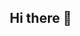 ## Hi there 👋

<!--
**ebookdosoninho/ebookdosoninho** is a ✨ _special_ ✨ repository because its `README.md` (this file) appears on your GitHub profile.

Here are some ideas to get you started:

- 🔭 I’m currently working on ...
- 🌱 I’m currently learning ...
- 👯 I’m looking to collaborate on ...
- 🤔 I’m looking for help with ...
- 💬 Ask me about ...
- 📫 How to reach me: ...
- 😄 Pronouns: ...
- ⚡ Fun fact: ...
-->
<!DOCTYPE html>
<html lang="pt-BR">
<head>
    <meta charset="UTF-8">
    <meta name="viewport" content="width=device-width, initial-scale=1.0">
    <title>10 Histórias para Crianças Dormirem - ÚLTIMAS HORAS!</title>
    <link href="https://cdnjs.cloudflare.com/ajax/libs/font-awesome/6.0.0/css/all.min.css" rel="stylesheet">
    <style>
        * {
            margin: 0;
            padding: 0;
            box-sizing: border-box;
        }

        body {
            font-family: 'Segoe UI', Tahoma, Geneva, Verdana, sans-serif;
            line-height: 1.6;
            color: #2c3e50;
            overflow-x: hidden;
        }

        .container {
            max-width: 1200px;
            margin: 0 auto;
            padding: 0 20px;
        }

        /* Countdown Banner */
        .countdown-banner {
            background: linear-gradient(45deg, #e74c3c, #c0392b);
            color: white;
            text-align: center;
            padding: 15px 0;
            position: fixed;
            top: 0;
            left: 0;
            right: 0;
            z-index: 1000;
            box-shadow: 0 2px 10px rgba(0,0,0,0.3);
            animation: pulse-red 2s infinite;
        }

        @keyframes pulse-red {
            0%, 100% { background: linear-gradient(45deg, #e74c3c, #c0392b); }
            50% { background: linear-gradient(45deg, #c0392b, #e74c3c); }
        }

        .countdown-text {
            font-weight: bold;
            font-size: 1.1em;
            margin-bottom: 5px;
        }

        .countdown-timer {
            font-size: 1.8em;
            font-weight: bold;
            font-family: 'Courier New', monospace;
            text-shadow: 2px 2px 4px rgba(0,0,0,0.3);
        }

        /* Header */
        .header {
            background: linear-gradient(135deg, #1a1a2e 0%, #16213e 50%, #0f3460 100%);
            color: white;
            text-align: center;
            padding: 120px 0 80px 0;
            margin-top: 80px;
            position: relative;
            overflow: hidden;
        }

        .header::before {
            content: '';
            position: absolute;
            top: 0;
            left: 0;
            right: 0;
            bottom: 0;
            background: radial-gradient(circle at 30% 70%, rgba(255,215,0,0.1) 0%, transparent 50%),
                        radial-gradient(circle at 70% 30%, rgba(255,69,0,0.1) 0%, transparent 50%);
        }

        .header h1 {
            font-size: 3.8em;
            margin-bottom: 20px;
            text-shadow: 3px 3px 6px rgba(0,0,0,0.5);
            position: relative;
            z-index: 2;
            background: linear-gradient(45deg, #ffd700, #ff6b35);
            -webkit-background-clip: text;
            -webkit-text-fill-color: transparent;
            background-clip: text;
        }

        .header .subtitle {
            font-size: 1.8em;
            margin-bottom: 30px;
            position: relative;
            z-index: 2;
            color: #ecf0f1;
        }

        .urgency-badge {
            background: linear-gradient(45deg, #ff4757, #ff3742);
            color: white;
            padding: 20px 40px;
            border-radius: 50px;
            font-weight: bold;
            font-size: 1.4em;
            display: inline-block;
            animation: shake 1s infinite;
            position: relative;
            z-index: 2;
            box-shadow: 0 10px 30px rgba(255, 71, 87, 0.4);
            border: 3px solid #fff;
        }

        @keyframes shake {
            0%, 100% { transform: translateX(0); }
            25% { transform: translateX(-5px); }
            75% { transform: translateX(5px); }
        }

        /* Social Proof Popups */
        .social-proof {
            position: fixed;
            bottom: 20px;
            left: 20px;
            background: white;
            padding: 15px 20px;
            border-radius: 10px;
            box-shadow: 0 10px 30px rgba(0,0,0,0.2);
            z-index: 999;
            transform: translateX(-400px);
            transition: transform 0.5s ease;
            border-left: 5px solid #27ae60;
            max-width: 300px;
        }

        .social-proof.show {
            transform: translateX(0);
        }

        .social-proof-content {
            display: flex;
            align-items: center;
            gap: 15px;
        }

        .social-proof-avatar {
            width: 50px;
            height: 50px;
            border-radius: 50%;
            background: linear-gradient(45deg, #3498db, #2980b9);
            display: flex;
            align-items: center;
            justify-content: center;
            color: white;
            font-weight: bold;
            flex-shrink: 0;
        }

        .social-proof-text {
            font-size: 0.9em;
            line-height: 1.4;
        }

        .social-proof-name {
            font-weight: bold;
            color: #2c3e50;
        }

        .social-proof-action {
            color: #27ae60;
            font-size: 0.85em;
        }

        /* Problem Section */
        .problem-section {
            background: linear-gradient(135deg, #ff6b6b 0%, #ee5a52 100%);
            color: white;
            padding: 100px 0;
            text-align: center;
            position: relative;
        }

        .problem-section::before {
            content: '';
            position: absolute;
            top: 0;
            left: 0;
            right: 0;
            bottom: 0;
            background: url('data:image/svg+xml,<svg xmlns="http://www.w3.org/2000/svg" viewBox="0 0 100 100"><circle cx="20" cy="20" r="2" fill="rgba(255,255,255,0.1)"/><circle cx="80" cy="40" r="3" fill="rgba(255,255,255,0.1)"/><circle cx="40" cy="80" r="2" fill="rgba(255,255,255,0.1)"/></svg>');
        }

        .problem-section h2 {
            font-size: 3.2em;
            margin-bottom: 40px;
            position: relative;
            z-index: 2;
            text-shadow: 2px 2px 4px rgba(0,0,0,0.3);
        }

        .problem-grid {
            display: grid;
            grid-template-columns: repeat(auto-fit, minmax(300px, 1fr));
            gap: 30px;
            margin: 50px 0;
            position: relative;
            z-index: 2;
        }

        .problem-card {
            background: rgba(255,255,255,0.1);
            backdrop-filter: blur(10px);
            padding: 30px;
            border-radius: 15px;
            border: 1px solid rgba(255,255,255,0.2);
            transition: transform 0.3s ease;
        }

        .problem-card:hover {
            transform: translateY(-5px);
        }

        .problem-icon {
            font-size: 3em;
            margin-bottom: 20px;
        }

        .problem-card h4 {
            font-size: 1.4em;
            margin-bottom: 15px;
        }

        /* Solution Section */
        .solution-section {
            background: linear-gradient(135deg, #27ae60 0%, #2ecc71 100%);
            color: white;
            padding: 100px 0;
            text-align: center;
            position: relative;
        }

        .solution-section h2 {
            font-size: 3.2em;
            margin-bottom: 40px;
            text-shadow: 2px 2px 4px rgba(0,0,0,0.3);
        }

        .solution-grid {
            display: grid;
            grid-template-columns: repeat(auto-fit, minmax(250px, 1fr));
            gap: 30px;
            margin: 50px 0;
        }

        .solution-card {
            background: rgba(255,255,255,0.15);
            backdrop-filter: blur(10px);
            padding: 30px;
            border-radius: 15px;
            border: 1px solid rgba(255,255,255,0.3);
            transition: transform 0.3s ease;
        }

        .solution-card:hover {
            transform: scale(1.05);
        }

        .solution-icon {
            font-size: 3em;
            margin-bottom: 20px;
        }

        /* Product Section */
        .product-section {
            padding: 100px 0;
            background: #f8f9fa;
            position: relative;
        }

        .product-showcase {
            display: grid;
            grid-template-columns: 1fr 2fr;
            gap: 60px;
            align-items: center;
            margin: 50px 0;
        }

        .product-mockup {
            position: relative;
            text-align: center;
        }

        .book-3d {
            width: 300px;
            height: 400px;
            background: linear-gradient(145deg, #667eea 0%, #764ba2 100%);
            border-radius: 15px;
            margin: 0 auto;
            position: relative;
            transform: perspective(1000px) rotateY(-15deg) rotateX(5deg);
            box-shadow: 
                20px 20px 60px rgba(0,0,0,0.3),
                inset 5px 5px 10px rgba(255,255,255,0.2);
            display: flex;
            align-items: center;
            justify-content: center;
            color: white;
            font-weight: bold;
            font-size: 1.5em;
            text-align: center;
            line-height: 1.4;
            animation: float 3s ease-in-out infinite;
        }

        @keyframes float {
            0%, 100% { transform: perspective(1000px) rotateY(-15deg) rotateX(5deg) translateY(0px); }
            50% { transform: perspective(1000px) rotateY(-15deg) rotateX(5deg) translateY(-10px); }
        }

        .product-details h3 {
            font-size: 2.8em;
            color: #2c3e50;
            margin-bottom: 30px;
            text-align: center;
        }

        .stories-grid {
            display: grid;
            grid-template-columns: repeat(auto-fit, minmax(250px, 1fr));
            gap: 20px;
            margin: 40px 0;
        }

        .story-item {
            background: white;
            padding: 20px;
            border-radius: 10px;
            box-shadow: 0 5px 15px rgba(0,0,0,0.1);
            border-left: 4px solid #667eea;
            transition: transform 0.3s ease;
        }

        .story-item:hover {
            transform: translateY(-3px);
            box-shadow: 0 8px 25px rgba(0,0,0,0.15);
        }

        .story-icon {
            font-size: 2em;
            margin-bottom: 10px;
        }

        /* Pricing Section */
        .pricing-section {
            background: linear-gradient(135deg, #2c3e50 0%, #34495e 100%);
            color: white;
            padding: 100px 0;
            text-align: center;
            position: relative;
        }

        .pricing-container {
            max-width: 600px;
            margin: 0 auto;
        }

        .pricing-card {
            background: rgba(255,255,255,0.1);
            backdrop-filter: blur(20px);
            padding: 60px 40px;
            border-radius: 20px;
            border: 2px solid rgba(255,255,255,0.2);
            position: relative;
            overflow: hidden;
        }

        .pricing-card::before {
            content: '';
            position: absolute;
            top: -50%;
            left: -50%;
            width: 200%;
            height: 200%;
            background: linear-gradient(45deg, transparent, rgba(255,215,0,0.1), transparent);
            animation: shine 3s infinite;
        }

        @keyframes shine {
            0% { transform: translateX(-100%) translateY(-100%) rotate(45deg); }
            100% { transform: translateX(100%) translateY(100%) rotate(45deg); }
        }

        .discount-badge {
            background: linear-gradient(45deg, #e74c3c, #c0392b);
            color: white;
            padding: 15px 30px;
            border-radius: 50px;
            font-weight: bold;
            font-size: 1.2em;
            display: inline-block;
            margin-bottom: 30px;
            animation: pulse 2s infinite;
            position: relative;
            z-index: 2;
        }

        .old-price {
            font-size: 1.8em;
            text-decoration: line-through;
            opacity: 0.7;
            margin-bottom: 15px;
            position: relative;
            z-index: 2;
        }

        .new-price {
            font-size: 4.5em;
            font-weight: bold;
            margin: 20px 0;
            text-shadow: 3px 3px 6px rgba(0,0,0,0.3);
            background: linear-gradient(45deg, #ffd700, #ff6b35);
            -webkit-background-clip: text;
            -webkit-text-fill-color: transparent;
            background-clip: text;
            position: relative;
            z-index: 2;
        }

        .installments {
            font-size: 1.3em;
            margin-bottom: 40px;
            position: relative;
            z-index: 2;
        }

        /* CTA Button */
        .cta-button {
            background: linear-gradient(45deg, #ff4757, #ff3742);
            color: white;
            padding: 25px 60px;
            font-size: 1.8em;
            font-weight: bold;
            border: none;
            border-radius: 50px;
            cursor: pointer;
            text-decoration: none;
            display: inline-block;
            margin: 30px 0;
            transition: all 0.3s ease;
            box-shadow: 0 15px 35px rgba(255, 71, 87, 0.4);
            text-transform: uppercase;
            letter-spacing: 1px;
            position: relative;
            z-index: 2;
            animation: pulse-button 2s infinite;
        }

        @keyframes pulse-button {
            0%, 100% { transform: scale(1); }
            50% { transform: scale(1.05); }
        }

        .cta-button:hover {
            transform: translateY(-3px) scale(1.05);
            box-shadow: 0 20px 40px rgba(255, 71, 87, 0.6);
        }

        .cta-features {
            display: flex;
            justify-content: center;
            gap: 30px;
            margin-top: 30px;
            flex-wrap: wrap;
            position: relative;
            z-index: 2;
        }

        .cta-feature {
            display: flex;
            align-items: center;
            gap: 10px;
            font-size: 1.1em;
        }

        /* Guarantee Section */
        .guarantee-section {
            background: #ecf0f1;
            padding: 80px 0;
            text-align: center;
        }

        .guarantee-box {
            background: white;
            padding: 50px;
            border-radius: 20px;
            max-width: 700px;
            margin: 0 auto;
            box-shadow: 0 20px 60px rgba(0,0,0,0.1);
            border: 3px solid #27ae60;
            position: relative;
        }

        .guarantee-badge {
            position: absolute;
            top: -30px;
            left: 50%;
            transform: translateX(-50%);
            background: #27ae60;
            color: white;
            padding: 15px 30px;
            border-radius: 50px;
            font-weight: bold;
            font-size: 1.2em;
        }

        /* Testimonials */
        .testimonials-section {
            background: linear-gradient(135deg, #667eea 0%, #764ba2 100%);
            color: white;
            padding: 100px 0;
        }

        .testimonials-grid {
            display: grid;
            grid-template-columns: repeat(auto-fit, minmax(300px, 1fr));
            gap: 30px;
            margin: 50px 0;
        }

        .testimonial-card {
            background: rgba(255,255,255,0.1);
            backdrop-filter: blur(10px);
            padding: 30px;
            border-radius: 15px;
            border: 1px solid rgba(255,255,255,0.2);
        }

        .testimonial-stars {
            color: #ffd700;
            font-size: 1.5em;
            margin-bottom: 15px;
        }

        .testimonial-text {
            font-style: italic;
            margin-bottom: 20px;
            font-size: 1.1em;
            line-height: 1.6;
        }

        .testimonial-author {
            font-weight: bold;
            text-align: right;
        }

        /* FAQ Section */
        .faq-section {
            padding: 100px 0;
            background: white;
        }

        .faq-container {
            max-width: 800px;
            margin: 0 auto;
        }

        .faq-item {
            background: #f8f9fa;
            margin: 20px 0;
            border-radius: 10px;
            overflow: hidden;
            box-shadow: 0 5px 15px rgba(0,0,0,0.1);
        }

        .faq-question {
            background: #2c3e50;
            color: white;
            padding: 25px;
            cursor: pointer;
            font-weight: bold;
            font-size: 1.2em;
            transition: background 0.3s ease;
            display: flex;
            justify-content: space-between;
            align-items: center;
        }

        .faq-question:hover {
            background: #34495e;
        }

        .faq-question::after {
            content: '+';
            font-size: 1.5em;
            transition: transform 0.3s ease;
        }

        .faq-question.active::after {
            transform: rotate(45deg);
        }

        .faq-answer {
            padding: 0 25px;
            max-height: 0;
            overflow: hidden;
            transition: all 0.3s ease;
            background: white;
        }

        .faq-answer.active {
            padding: 25px;
            max-height: 200px;
        }

        /* Footer CTA */
        .footer-cta {
            background: linear-gradient(135deg, #ff4757 0%, #ff3742 100%);
            color: white;
            padding: 80px 0;
            text-align: center;
        }

        .footer-cta h2 {
            font-size: 3em;
            margin-bottom: 30px;
            text-shadow: 2px 2px 4px rgba(0,0,0,0.3);
        }

        .footer-cta p {
            font-size: 1.3em;
            margin-bottom: 40px;
            max-width: 600px;
            margin-left: auto;
            margin-right: auto;
        }

        /* Footer */
        .footer {
            background: #2c3e50;
            color: white;
            padding: 40px 0;
            text-align: center;
        }

        .footer p {
            margin: 10px 0;
            opacity: 0.8;
        }

        /* Responsive Design */
        @media (max-width: 768px) {
            .countdown-timer {
                font-size: 1.4em;
            }
            
            .header h1 {
                font-size: 2.5em;
            }
            
            .header .subtitle {
                font-size: 1.3em;
            }
            
            .urgency-badge {
                font-size: 1.1em;
                padding: 15px 25px;
            }
            
            .problem-section h2,
            .solution-section h2 {
                font-size: 2.2em;
            }
            
            .product-showcase {
                grid-template-columns: 1fr;
                gap: 40px;
            }
            
            .book-3d {
                width: 250px;
                height: 350px;
            }
            
            .stories-grid {
                grid-template-columns: 1fr;
            }
            
            .new-price {
                font-size: 3em;
            }
            
            .cta-button {
                font-size: 1.4em;
                padding: 20px 40px;
            }
            
            .cta-features {
                flex-direction: column;
                gap: 15px;
            }
            
            .social-proof {
                left: 10px;
                right: 10px;
                max-width: none;
            }
            
            .problem-grid,
            .solution-grid {
                grid-template-columns: 1fr;
            }
            
            .testimonials-grid {
                grid-template-columns: 1fr;
            }
        }

        @media (max-width: 480px) {
            .container {
                padding: 0 15px;
            }
            
            .header h1 {
                font-size: 2em;
            }
            
            .countdown-text {
                font-size: 0.9em;
            }
            
            .countdown-timer {
                font-si
